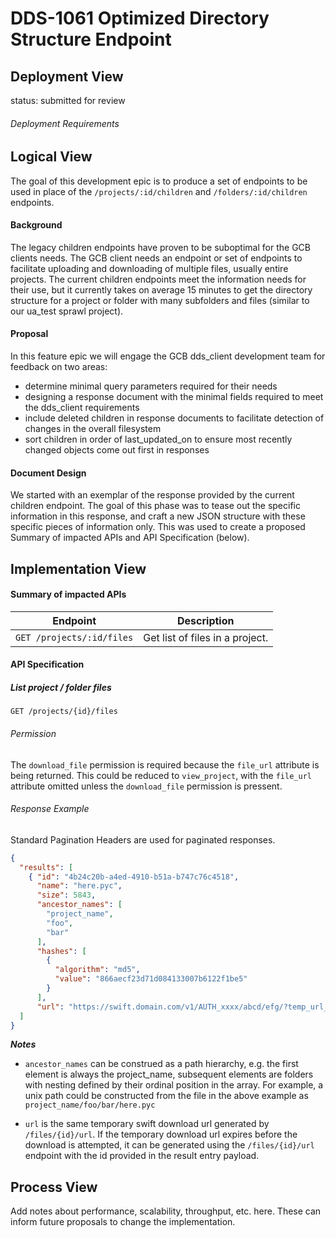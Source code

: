 # DDS-1061 Optimized Directory Structure Endpoint

## Deployment View

status: submitted for review

###### Deployment Requirements

## Logical View

The goal of this development epic is to produce a set of endpoints to be used in place of the `/projects/:id/children` and `/folders/:id/children` endpoints.

#### Background

The legacy children endpoints have proven to be suboptimal for the GCB clients needs. The GCB client needs an endpoint or set of endpoints to facilitate uploading and downloading of multiple files, usually entire projects. The current children endpoints meet the information needs for their use, but it currently takes on average 15 minutes to get the directory structure for a project or folder with many subfolders and files (similar to our ua_test sprawl project).

#### Proposal

In this feature epic we will engage the GCB dds_client development team for feedback on two areas:

- determine minimal query parameters required for their needs
- designing a response document with the minimal fields required to meet the dds_client requirements
- include deleted children in response documents to facilitate detection of changes in the overall filesystem
- sort children in order of last_updated_on to ensure most recently changed objects come out first in responses

#### Document Design

We started with an exemplar of the response provided by the current children endpoint. The goal of this phase was to tease out the specific information in this response, and craft a new JSON structure with these specific pieces of information only. This was used to create a proposed Summary of impacted APIs and API Specification (below).

## Implementation View

#### Summary of impacted APIs

|Endpoint |Description |
|---|---|
| `GET /projects/:id/files` | Get list of files in a project. |

#### API Specification

##### List project / folder files

`GET /projects/{id}/files`

###### Permission

The `download_file` permission is required because the `file_url` attribute is
being returned. This could be reduced to `view_project`, with the `file_url`
attribute omitted unless the `download_file` permission is pressent.

###### Response Example

Standard Pagination Headers are used for paginated responses.

```JSON
{
  "results": [
    { "id": "4b24c20b-a4ed-4910-b51a-b747c76c4518",
      "name": "here.pyc",
      "size": 5843,
      "ancestor_names": [
        "project_name",
        "foo",
        "bar"
      ],
      "hashes": [
        {
          "algorithm": "md5",
          "value": "866aecf23d71d084133007b6122f1be5"
        }
      ],
      "url": "https://swift.domain.com/v1/AUTH_xxxx/abcd/efg/?temp_url_sig=030303&temp_url_expires=1518192780&filename=file.txt" }
  ]
}
```

***Notes***

- `ancestor_names` can be construed as a path hierarchy, e.g. the first element is always the project_name, subsequent elements are folders with nesting defined by their ordinal position in the array. For example, a unix path could be constructed from the file in the above example as `project_name/foo/bar/here.pyc`

- `url` is the same temporary swift download url generated by `/files/{id}/url`. If the temporary download url expires before the download is attempted, it can be generated using the `/files/{id}/url` endpoint with the id provided in the result entry payload.

## Process View

Add notes about performance, scalability, throughput, etc. here. These can inform future proposals to change the implementation.
